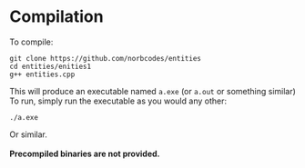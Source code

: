 <h1>Compilation</h1>
<p>
To compile:
<pre><code>git clone https://github.com/norbcodes/entities
cd entities/enities1
g++ entities.cpp
</code></pre>
This will produce an executable named <code>a.exe</code> (or <code>a.out</code> or something similar)<br>
To run, simply run the executable as you would any other:
<pre><code>./a.exe</code></pre>
Or similar.<br><br>
<b>Precompiled binaries are not provided.</b>
</p>
